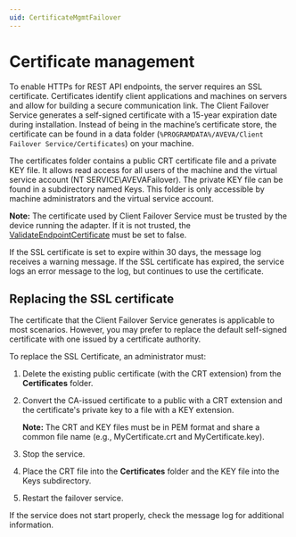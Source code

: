 ```yaml
---
uid: CertificateMgmtFailover
---
```


# Certificate management

To enable HTTPs for REST API endpoints, the server requires an SSL certificate. Certificates identify client applications and machines on servers and allow for building a secure communication link. The Client Failover Service generates a self-signed certificate with a 15-year expiration date during installation. Instead of being in the machine’s certificate store, the certificate can be found in a data folder (`%PROGRAMDATA%/AVEVA/Client Failover Service/Certificates`) on your machine.

The certificates folder contains a public CRT certificate file and a private KEY file. It allows read access for all users of the machine and the virtual service account (NT SERVICE\AVEVAFailover). The private KEY file can be found in a subdirectory named Keys. This folder is only accessible by machine administrators and the virtual service account.

**Note:** The certificate used by Client Failover Service must be trusted by the device running the adapter. If it is not trusted, the [ValidateEndpointCertificate](xref:HealthEndpoints) must be set to false.

If the SSL certificate is set to expire within 30 days, the message log receives a warning message. If the SSL certificate has expired, the service logs an error message to the log, but continues to use the certificate.

## Replacing the SSL certificate

The certificate that the Client Failover Service generates is applicable to most scenarios. However, you may prefer to replace the default self-signed certificate with one issued by a certificate authority.

To replace the SSL Certificate, an administrator must:

1. Delete the existing public certificate (with the CRT extension) from the **Certificates** folder.

2. Convert the CA-issued certificate to a public with a CRT extension and the certificate's private key to a file with a KEY extension.

    **Note:** The CRT and KEY files must be in PEM format and share a common file name (e.g., MyCertificate.crt and MyCertificate.key).

3. Stop the service.

4. Place the CRT file into the **Certificates** folder and the KEY file into the Keys subdirectory.

5. Restart the failover service.

If the service does not start properly, check the message log for additional information.
